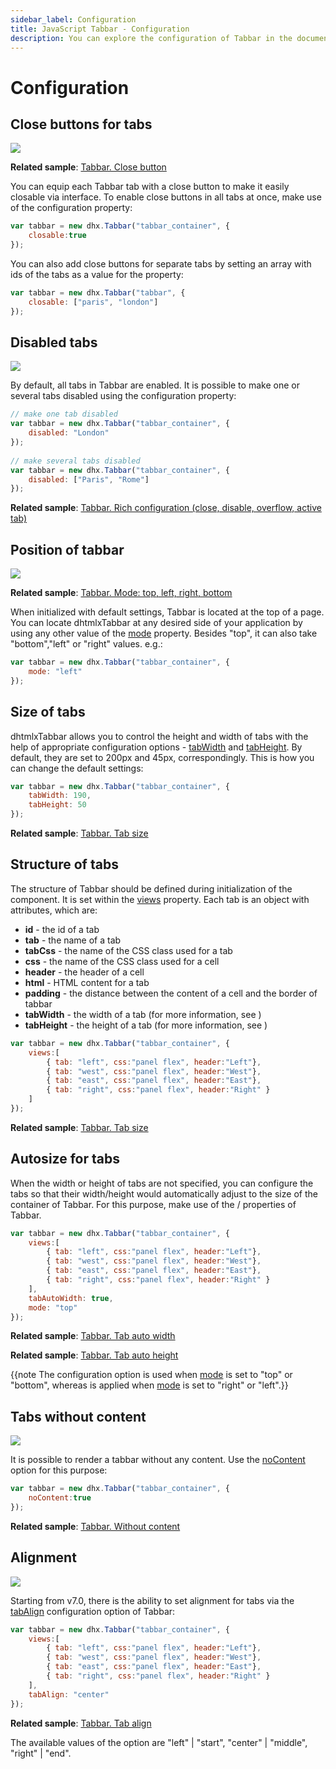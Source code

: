 ```yaml
---
sidebar_label: Configuration
title: JavaScript Tabbar - Configuration 
description: You can explore the configuration of Tabbar in the documentation of the DHTMLX JavaScript UI library. Browse developer guides and API reference, try out code examples and live demos, and download a free 30-day evaluation version of DHTMLX Suite 7.
---
```


# Configuration

## Close buttons for tabs

![](../assets/tabbar/close_button.png)

**Related sample**: [Tabbar. Close button](https://snippet.dhtmlx.com/cysre4v8)

You can equip each Tabbar tab with a close button to make it easily closable via interface. To enable close buttons in all tabs at once, make use of the 
[](tabbar/api/tabbar_closable_config.md) configuration property:

~~~js
var tabbar = new dhx.Tabbar("tabbar_container", {
    closable:true
});
~~~

You can also add close buttons for separate tabs by setting an array with ids of the tabs as a value for the [](tabbar/api/tabbar_closable_config.md) property:

~~~js
var tabbar = new dhx.Tabbar("tabbar", {
    closable: ["paris", "london"]
});
~~~

## Disabled tabs

![](../assets/tabbar/disabled_tab.png)

By default, all tabs in Tabbar are enabled. It is possible to make one or several tabs disabled using the [](tabbar/api/tabbar_disabled_config.md) configuration property:

~~~js
// make one tab disabled
var tabbar = new dhx.Tabbar("tabbar_container", {
    disabled: "London"
});
 
// make several tabs disabled
var tabbar = new dhx.Tabbar("tabbar_container", {
    disabled: ["Paris", "Rome"]
});
~~~

**Related sample**: [Tabbar. Rich configuration (close, disable, overflow, active tab)](https://snippet.dhtmlx.com/xqthiy66)

## Position of tabbar

![](../assets/tabbar/mode.png)

**Related sample**: [Tabbar. Mode: top, left, right, bottom](https://snippet.dhtmlx.com/xq6k0tts)

When initialized with default settings, Tabbar is located at the top of a page. You can locate dhtmlxTabbar at any desired side of your application by using any other value of the [mode](tabbar/api/tabbar_mode_config.md) property. 
Besides "top", it can also take "bottom","left" or "right" values. e.g.:

~~~js
var tabbar = new dhx.Tabbar("tabbar_container", {
    mode: "left"
});
~~~

## Size of tabs

dhtmlxTabbar allows you to control the height and width of tabs with the help of appropriate configuration options - [tabWidth](tabbar/api/tabbar_tabwidth_config.md) and [tabHeight](tabbar/api/tabbar_tabheight_config.md). By default, they are set to 200px and 45px, correspondingly. This is how you can change the default settings:

~~~js
var tabbar = new dhx.Tabbar("tabbar_container", {
    tabWidth: 190,
    tabHeight: 50
});
~~~

**Related sample**: [Tabbar. Tab size](https://snippet.dhtmlx.com/yy841z3j)

## Structure of tabs

The structure of Tabbar should be defined during initialization of the component. It is set within the [views](tabbar/api/tabbar_views_config.md) property. Each tab is an object with attributes, which are:

- **id** - the id of a tab
- **tab** - the name of a tab
- **tabCss** - the name of the CSS class used for a tab
- **css** - the name of the CSS class used for a cell
- **header** - the header of a cell
- **html** - HTML content for a tab
- **padding** - the distance between the content of a cell and the border of tabbar
- **tabWidth** - the width of a tab (for more information, see [](tabbar/api/tabbar_views_config.md))
- **tabHeight** - the height of a tab (for more information, see [](tabbar/api/tabbar_views_config.md))


~~~js
var tabbar = new dhx.Tabbar("tabbar_container", {
	views:[
		{ tab: "left", css:"panel flex", header:"Left"},
		{ tab: "west", css:"panel flex", header:"West"},
		{ tab: "east", css:"panel flex", header:"East"},
		{ tab: "right", css:"panel flex", header:"Right" }
	]
});
~~~

**Related sample**: [Tabbar. Tab size](https://snippet.dhtmlx.com/yy841z3j)

## Autosize for tabs

When the width or height of tabs are not specified, you can configure the tabs so that their width/height would automatically adjust to the size of the container of Tabbar. For this purpose, make use of the [](tabbar/api/tabbar_tabautowidth_config.md)/[](tabbar/api/tabbar_tabautoheight_config.md) properties of Tabbar.

~~~js
var tabbar = new dhx.Tabbar("tabbar_container", {
    views:[
        { tab: "left", css:"panel flex", header:"Left"},
        { tab: "west", css:"panel flex", header:"West"},
        { tab: "east", css:"panel flex", header:"East"},
        { tab: "right", css:"panel flex", header:"Right" }
    ],
    tabAutoWidth: true,
    mode: "top"
});
~~~

**Related sample**: [Tabbar. Tab auto width](https://snippet.dhtmlx.com/mlzko8am)

**Related sample**: [Tabbar. Tab auto height](https://snippet.dhtmlx.com/pqvycp1c)

{{note The [](tabbar/api/tabbar_tabautowidth_config.md) configuration option is used when [mode](tabbar/api/tabbar_mode_config.md) is set to "top" or "bottom", whereas [](tabbar/api/tabbar_tabautoheight_config.md) is applied when [mode](tabbar/api/tabbar_mode_config.md) is set to "right" or "left".}}

## Tabs without content

![](../assets/tabbar/no_content.png)

It is possible to render a tabbar without any content. Use the [noContent](tabbar/api/tabbar_nocontent_config.md) option for this purpose:

~~~js
var tabbar = new dhx.Tabbar("tabbar_container", {
    noContent:true
});
~~~

**Related sample**: [Tabbar. Without content](https://snippet.dhtmlx.com/7jzrifql)

## Alignment

![](../assets/tabbar/tabbar_align.png)

Starting from v7.0, there is the ability to set alignment for tabs via the [tabAlign](tabbar/api/tabbar_tabalign_config.md) configuration option of Tabbar:

~~~js
var tabbar = new dhx.Tabbar("tabbar_container", {
    views:[
        { tab: "left", css:"panel flex", header:"Left"},
        { tab: "west", css:"panel flex", header:"West"},
        { tab: "east", css:"panel flex", header:"East"},
        { tab: "right", css:"panel flex", header:"Right" }
    ],
    tabAlign: "center"
});
~~~

**Related sample**: [Tabbar. Tab align](https://snippet.dhtmlx.com/bctscs71)

The available values of the option are "left" | "start", "center" | "middle", "right" | "end".
